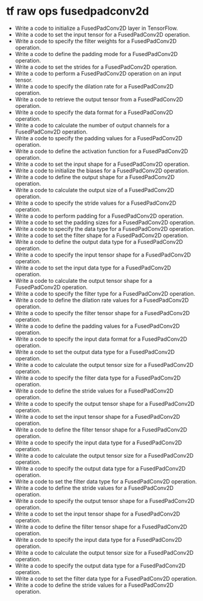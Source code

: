 # tf raw ops fusedpadconv2d

- Write a code to initialize a FusedPadConv2D layer in TensorFlow.
- Write a code to set the input tensor for a FusedPadConv2D operation.
- Write a code to specify the filter weights for a FusedPadConv2D operation.
- Write a code to define the padding mode for a FusedPadConv2D operation.
- Write a code to set the strides for a FusedPadConv2D operation.
- Write a code to perform a FusedPadConv2D operation on an input tensor.
- Write a code to specify the dilation rate for a FusedPadConv2D operation.
- Write a code to retrieve the output tensor from a FusedPadConv2D operation.
- Write a code to specify the data format for a FusedPadConv2D operation.
- Write a code to calculate the number of output channels for a FusedPadConv2D operation.
- Write a code to specify the padding values for a FusedPadConv2D operation.
- Write a code to define the activation function for a FusedPadConv2D operation.
- Write a code to set the input shape for a FusedPadConv2D operation.
- Write a code to initialize the biases for a FusedPadConv2D operation.
- Write a code to define the output shape for a FusedPadConv2D operation.
- Write a code to calculate the output size of a FusedPadConv2D operation.
- Write a code to specify the stride values for a FusedPadConv2D operation.
- Write a code to perform padding for a FusedPadConv2D operation.
- Write a code to set the padding sizes for a FusedPadConv2D operation.
- Write a code to specify the data type for a FusedPadConv2D operation.
- Write a code to set the filter shape for a FusedPadConv2D operation.
- Write a code to define the output data type for a FusedPadConv2D operation.
- Write a code to specify the input tensor shape for a FusedPadConv2D operation.
- Write a code to set the input data type for a FusedPadConv2D operation.
- Write a code to calculate the output tensor shape for a FusedPadConv2D operation.
- Write a code to specify the filter type for a FusedPadConv2D operation.
- Write a code to define the dilation rate values for a FusedPadConv2D operation.
- Write a code to specify the filter tensor shape for a FusedPadConv2D operation.
- Write a code to define the padding values for a FusedPadConv2D operation.
- Write a code to specify the input data format for a FusedPadConv2D operation.
- Write a code to set the output data type for a FusedPadConv2D operation.
- Write a code to calculate the output tensor size for a FusedPadConv2D operation.
- Write a code to specify the filter data type for a FusedPadConv2D operation.
- Write a code to define the stride values for a FusedPadConv2D operation.
- Write a code to specify the output tensor shape for a FusedPadConv2D operation.
- Write a code to set the input tensor shape for a FusedPadConv2D operation.
- Write a code to define the filter tensor shape for a FusedPadConv2D operation.
- Write a code to specify the input data type for a FusedPadConv2D operation.
- Write a code to calculate the output tensor size for a FusedPadConv2D operation.
- Write a code to specify the output data type for a FusedPadConv2D operation.
- Write a code to set the filter data type for a FusedPadConv2D operation.
- Write a code to define the stride values for a FusedPadConv2D operation.
- Write a code to specify the output tensor shape for a FusedPadConv2D operation.
- Write a code to set the input tensor shape for a FusedPadConv2D operation.
- Write a code to define the filter tensor shape for a FusedPadConv2D operation.
- Write a code to specify the input data type for a FusedPadConv2D operation.
- Write a code to calculate the output tensor size for a FusedPadConv2D operation.
- Write a code to specify the output data type for a FusedPadConv2D operation.
- Write a code to set the filter data type for a FusedPadConv2D operation.
- Write a code to define the stride values for a FusedPadConv2D operation.